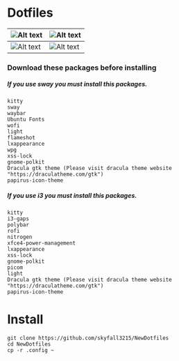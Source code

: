 # Dotfiles 

| ![Alt text](https://github.com/skyfall3215/NewDotfiles/raw/main/Mandalorian.png) |![Alt text](https://github.com/skyfall3215/NewDotfiles/raw/main/thebatman.png) |
| --- | --- |
| ![Alt text](https://github.com/skyfall3215/NewDotfiles/raw/main/forceawakens.png) |![Alt text](https://github.com/skyfall3215/NewDotfiles/raw/main/darkside.png) |


### Download these packages before installing
##### If you use sway you must install this packages.
```
kitty
sway
waybar
Ubuntu Fonts
wofi
light
flameshot
lxappearance
wpg
xss-lock
gnome-polkit
Dracula gtk theme (Please visit dracula theme website "https://draculatheme.com/gtk")
papirus-icon-theme
```
##### If you use i3 you must install this packages.
```
kitty
i3-gaps
polybar 
rofi 
nitrogen
xfce4-power-management 
lxappearance
xss-lock
gnome-polkit
picom 
light
Dracula gtk theme (Please visit dracula theme website "https://draculatheme.com/gtk")
papirus-icon-theme
```
# Install
```
git clone https://github.com/skyfall3215/NewDotfiles
cd NewDotfiles
cp -r .config ~
```
